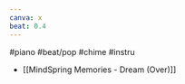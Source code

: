 ```yaml
---
canva: x
beat: 0.4
---
```

#piano #beat/pop #chime #instru 
- [[MindSpring Memories - Dream (Over)]]